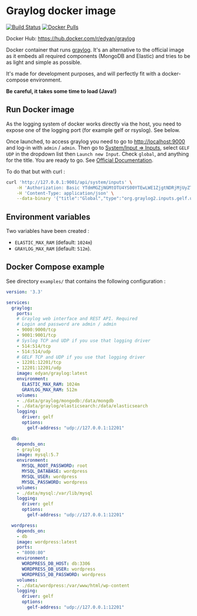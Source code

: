 # Graylog docker image
[![Build Status](https://travis-ci.com/edyan/docker-graylog.svg?branch=master)](https://travis-ci.com/edyan/docker-graylog)
[![Docker Pulls](https://img.shields.io/docker/pulls/edyan/graylog.svg)](https://hub.docker.com/r/edyan/graylog/)


Docker Hub: https://hub.docker.com/r/edyan/graylog

Docker container that runs [graylog](https://www.graylog.org). It's an alternative 
to the official image as it embeds all required components (MongoDB and Elastic) 
and tries to be as light and simple as possible.  

It's made for development purposes, and will perfectly fit with a docker-compose 
environment. 

**Be careful, it takes some time to load (Java!)**

## Run Docker image
As the logging system of docker works directly via the host, you need to expose
one of the logging port (for example gelf or rsyslog). See below.

Once launched, to access graylog you need to go to [http://localhost:9000](http://localhost:9000/system/inputs)
and log-in with `admin` / `admin`. Then go to [System/Input => Inputs](http://localhost:9000/system/inputs), 
select `GELF UDP` in the dropdown list then `Launch new Input`. 
Check `global`, and anything for the title. You are ready to go.
See [Official Documentation](http://docs.graylog.org/en/2.1/pages/getting_started/config_input.html).

To do that but with curl : 
```bash
curl 'http://127.0.0.1:9001/api/system/inputs' \
    -H 'Authorization: Basic YTdmMGZjNGMtOTU4YS00YTEwLWE1ZjgtNDRjMjUyZTE2MTBmOnNlc3Npb24=' \
    -H 'Content-Type: application/json' \
    --data-binary '{"title":"Global","type":"org.graylog2.inputs.gelf.udp.GELFUDPInput","configuration":{"bind_address":"0.0.0.0","port":12201,"recv_buffer_size":262144,"override_source":null,"decompress_size_limit":8388608},"global":true}'
```  

## Environment variables
Two variables have been created : 
* `ELASTIC_MAX_RAM` (default: `1024m`) 
* `GRAYLOG_MAX_RAM` (default: `512m`). 

## Docker Compose example
See directory `examples/` that contains the following configuration :

```yaml
version: '3.3'

services:
  graylog:
    ports:
    # Graylog web interface and REST API. Required
    # Login and password are admin / admin
    - 9000:9000/tcp
    - 9001:9001/tcp
    # Syslog TCP and UDP if you use that logging driver
    - 514:514/tcp
    - 514:514/udp
    # GELF TCP and UDP if you use that logging driver
    - 12201:12201/tcp
    - 12201:12201/udp
    image: edyan/graylog:latest
    environment:
      ELASTIC_MAX_RAM: 1024m
      GRAYLOG_MAX_RAM: 512m
    volumes:
    - ./data/graylog/mongodb:/data/mongdb
    - ./data/graylog/elasticsearch:/data/elasticsearch
    logging:
      driver: gelf
      options:
        gelf-address: "udp://127.0.0.1:12201"

  db:
    depends_on:
    - graylog
    image: mysql:5.7
    environment:
      MYSQL_ROOT_PASSWORD: root
      MYSQL_DATABASE: wordpress
      MYSQL_USER: wordpress
      MYSQL_PASSWORD: wordpress
    volumes:
    - ./data/mysql:/var/lib/mysql
    logging:
      driver: gelf
      options:
        gelf-address: "udp://127.0.0.1:12201"

  wordpress:
    depends_on:
    - db
    image: wordpress:latest
    ports:
    - "8000:80"
    environment:
      WORDPRESS_DB_HOST: db:3306
      WORDPRESS_DB_USER: wordpress
      WORDPRESS_DB_PASSWORD: wordpress
    volumes:
    - ./data/wordpress:/var/www/html/wp-content
    logging:
      driver: gelf
      options:
        gelf-address: "udp://127.0.0.1:12201"
```
